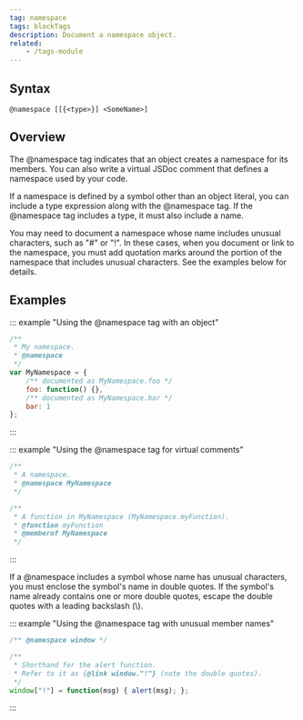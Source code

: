 ```yaml
---
tag: namespace
tags: blockTags
description: Document a namespace object.
related:
    - /tags-module
---
```


## Syntax

`@namespace [[{<type>}] <SomeName>]`


## Overview

The @namespace tag indicates that an object creates a namespace for its members. You can also write
a virtual JSDoc comment that defines a namespace used by your code.

If a namespace is defined by a symbol other than an object literal, you can include a type
expression along with the @namespace tag. If the @namespace tag includes a type, it must also
include a name.

You may need to document a namespace whose name includes unusual characters, such as "#" or "!". In
these cases, when you document or link to the namespace, you must add quotation marks around the
portion of the namespace that includes unusual characters. See the examples below for details.


## Examples

::: example "Using the @namespace tag with an object"

```js
/**
 * My namespace.
 * @namespace
 */
var MyNamespace = {
    /** documented as MyNamespace.foo */
    foo: function() {},
    /** documented as MyNamespace.bar */
    bar: 1
};
```
:::

::: example "Using the @namespace tag for virtual comments"

```js
/**
 * A namespace.
 * @namespace MyNamespace
 */

/**
 * A function in MyNamespace (MyNamespace.myFunction).
 * @function myFunction
 * @memberof MyNamespace
 */
```
:::

If a @namespace includes a symbol whose name has unusual characters, you must enclose the symbol's
name in double quotes. If the symbol's name already contains one or more double quotes, escape the
double quotes with a leading backslash (\\).

::: example "Using the @namespace tag with unusual member names"

```js
/** @namespace window */

/**
 * Shorthand for the alert function.
 * Refer to it as {@link window."!"} (note the double quotes).
 */
window["!"] = function(msg) { alert(msg); };
```
:::
